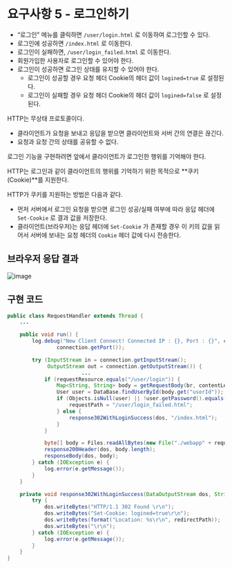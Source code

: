 # 요구사항 5 - 로그인하기

- “로그인" 메뉴를 클릭하면 `/user/login.html` 로 이동하여 로그인할 수 있다.
- 로그인에 성공하면 `/index.html` 로 이동한다.
- 로그인이 실패하면, `/user/login_failed.html` 로 이동한다.
- 회원가입한 사용자로 로그인할 수 있어야 한다.
- 로그인이 성공하면 로그인 상태를 유지할 수 있어야 한다.
    - 로그인이 성공할 경우 요청 헤더 Cookie의 헤더 값이 `logined=true` 로 설정된다.
    - 로그인이 실패할 경우 요청 헤더 Cookie의 헤더 값이 `logined=false` 로 설정된다.

HTTP는 무상태 프로토콜이다.

- 클라이언트가 요청을 보내고 응답을 받으면 클라이언트와 서버 간의 연결은 끊긴다.
- 요청과 요청 간의 상태를 공유할 수 없다.

로그인 기능을 구현하려면 앞에서 클라이언트가 로그인한 행위를 기억해야 한다.

HTTP는 로그인과 같이 클라이언트의 행위를 기억하기 위한 목적으로 **쿠키(Cookie)**를 지원한다.

HTTP가 쿠키를 지원하는 방법은 다음과 같다.

- 먼저 서버에서 로그인 요청을 받으면 로그인 성공/실패 여부에 따라 응답 헤더에 `Set-Cookie` 로 결과 값을 저장한다.
- 클라이언트(브라우저)는 응답 헤더에 `Set-Cookie` 가 존재할 경우 이 키의 값을 읽어서 서버에 보내는 요청 헤더의 `Cookie` 헤더 값에 다시 전송한다.

## 브라우저 응답 결과

![image](https://user-images.githubusercontent.com/53162296/160955602-042e3e20-90ce-4c55-8bbc-581558fa82b5.png)


## 구현 코드

```java
public class RequestHandler extends Thread {
    ...

    public void run() {
        log.debug("New Client Connect! Connected IP : {}, Port : {}", connection.getInetAddress(),
                connection.getPort());

        try (InputStream in = connection.getInputStream();
             OutputStream out = connection.getOutputStream()) {
						...
            if (requestResource.equals("/user/login")) {
                Map<String, String> body = getRequestBody(br, contentLength);
                User user = DataBase.findUserById(body.get("userId"));
                if (Objects.isNull(user) || !user.getPassword().equals(body.get("password"))) {
                    requestPath = "/user/login_failed.html";
                } else {
                    response302WithLoginSuccess(dos, "/index.html");
                }
            }

            byte[] body = Files.readAllBytes(new File("./webapp" + requestPath).toPath());
            response200Header(dos, body.length);
            responseBody(dos, body);
        } catch (IOException e) {
            log.error(e.getMessage());
        }
    }

    private void response302WithLoginSuccess(DataOutputStream dos, String redirectPath) {
        try {
            dos.writeBytes("HTTP/1.1 302 Found \r\n");
            dos.writeBytes("Set-Cookie: logined=true\r\n");
            dos.writeBytes(format("Location: %s\r\n", redirectPath));
            dos.writeBytes("\r\n");
        } catch (IOException e) {
            log.error(e.getMessage());
        }
    }
}
```

